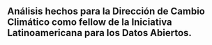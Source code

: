 ## Análisis hechos para la Dirección de Cambio Climático como fellow de la Iniciativa Latinoamericana para los Datos Abiertos.
